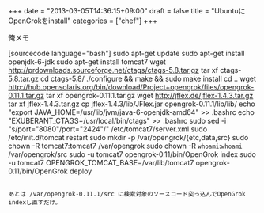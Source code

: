 +++
date = "2013-03-05T14:36:15+09:00"
draft = false
title = "UbuntuにOpenGrokをinstall"
categories = ["chef"]
+++

俺メモ

[sourcecode language="bash"]
sudo apt-get update
sudo apt-get install openjdk-6-jdk
sudo apt-get install tomcat7
wget http://prdownloads.sourceforge.net/ctags/ctags-5.8.tar.gz
tar xf ctags-5.8.tar.gz
cd ctags-5.8/
./configure && make && sudo make install
cd ..
wget http://hub.opensolaris.org/bin/download/Project+opengrok/files/opengrok-0.11.1.tar.gz
tar xf opengrok-0.11.1.tar.gz
wget http://jflex.de/jflex-1.4.3.tar.gz
tar xf jflex-1.4.3.tar.gz
cp jflex-1.4.3/lib/JFlex.jar opengrok-0.11.1/lib/lib/
echo "export JAVA_HOME=/usr/lib/jvm/java-6-openjdk-amd64" >> .bashrc
echo "EXUBERANT_CTAGS=/usr/local/bin/ctags" >> .bashrc
sudo sed -i "s/port=\"8080\"/port=\"2424\"/" /etc/tomcat7/server.xml
sudo /etc/init.d/tomcat restart
sudo mkdir -p /var/opengrok/{etc,data,src}
sudo chown -R tomcat7:tomcat7 /var/opengrok
sudo chown -R `whoami`:`whoami` /var/opengrok/src
sudo -u tomcat7 opengrok-0.11/bin/OpenGrok index
sudo -u tomcat7 OPENGROK_TOMCAT_BASE=/var/lib/tomcat7 opengrok-0.11/bin/OpenGrok deploy
```

あとは /var/opengrok-0.11.1/src に検索対象のソースコード突っ込んでOpenGrok indexし直すだけ。
